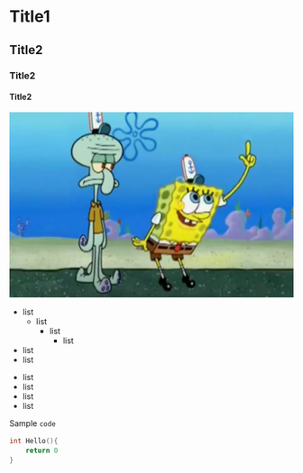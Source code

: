 # Title1
## Title2
### Title2
#### Title2


![Ref](./封面測試.png)

- list
    - list
        - list
            - list
- list
- list
+ list
+ list
+ list
+ list

Sample `code`


```C
int Hello(){
    return 0
}
```
